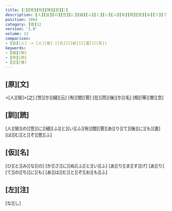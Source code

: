```yaml
---
title: [（][寄][物][陳][思][）]
description: [人][皆][の][笠][に][縫][ふ][と][い][ふ][有][間][菅][あ][り][て][後][に][も][逢][は][む][と][ぞ][思][ふ]
position: 3064
category: [巻]12
version: '1.0'
volume: 12
comparison:
- [皆][人] -> [人][皆] [[元]][[紀]][[温]][[矢]]
keywords:
- [植][物]
- [序][詞]
- [恋][情]
---
```


## [原][文]

<[人][皆]>[之] [笠][尓][縫][云] [有][間][菅] [在][而][後][尓][毛] [相][等][曽][念]

## [訓][読]

[人][皆][の][笠][に][縫][ふ][と][い][ふ][有][間][菅][あ][り][て][後][に][も][逢][は][む][と][ぞ][思][ふ]

## [仮][名]

[ひ][と][み][な][の] [か][さ][に][ぬ][ふ][と][い][ふ] [あ][り][ま][す][げ] [あ][り][て][の][ち][に][も] [あ][は][む][と][ぞ][お][も][ふ]

## [左][注]

[な][し]
